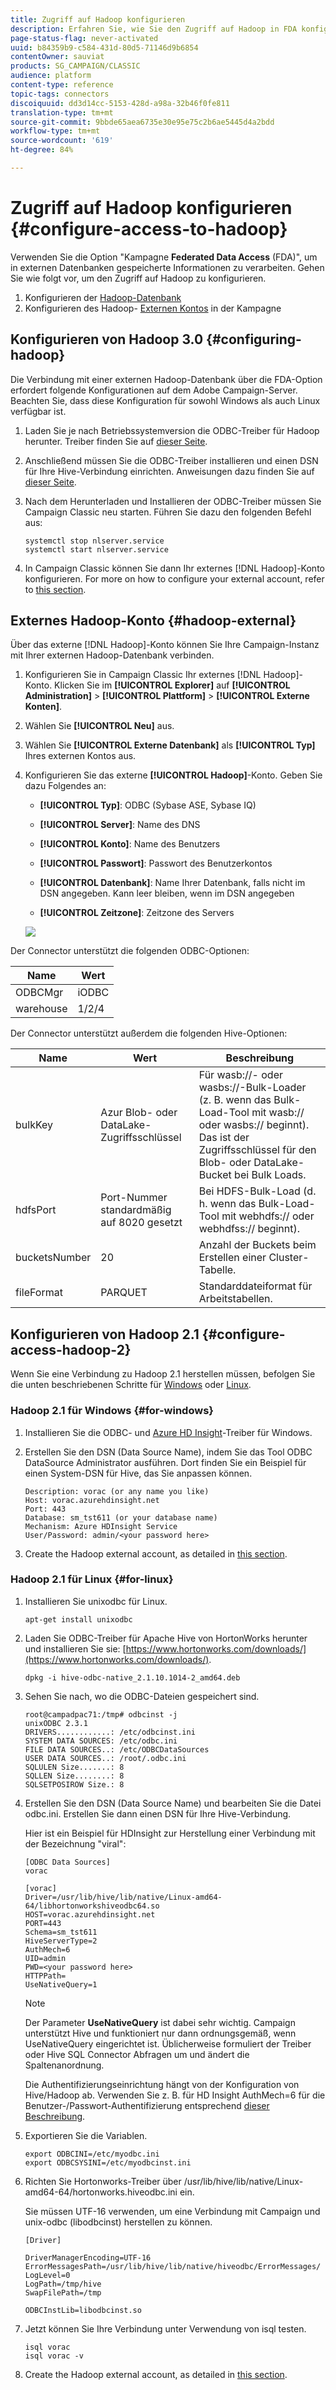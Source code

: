 ```yaml
---
title: Zugriff auf Hadoop konfigurieren
description: Erfahren Sie, wie Sie den Zugriff auf Hadoop in FDA konfigurieren
page-status-flag: never-activated
uuid: b84359b9-c584-431d-80d5-71146d9b6854
contentOwner: sauviat
products: SG_CAMPAIGN/CLASSIC
audience: platform
content-type: reference
topic-tags: connectors
discoiquuid: dd3d14cc-5153-428d-a98a-32b46f0fe811
translation-type: tm+mt
source-git-commit: 9bbde65aea6735e30e95e75c2b6ae5445d4a2bdd
workflow-type: tm+mt
source-wordcount: '619'
ht-degree: 84%

---
```



# Zugriff auf Hadoop konfigurieren {#configure-access-to-hadoop}

Verwenden Sie die Option &quot;Kampagne **Federated Data Access** (FDA)&quot;, um in externen Datenbanken gespeicherte Informationen zu verarbeiten. Gehen Sie wie folgt vor, um den Zugriff auf Hadoop zu konfigurieren.

1. Konfigurieren der [Hadoop-Datenbank](#configuring-hadoop)
1. Konfigurieren des Hadoop- [Externen Kontos](#hadoop-external) in der Kampagne

## Konfigurieren von Hadoop 3.0 {#configuring-hadoop}

Die Verbindung mit einer externen Hadoop-Datenbank über die FDA-Option erfordert folgende Konfigurationen auf dem Adobe Campaign-Server. Beachten Sie, dass diese Konfiguration für sowohl Windows als auch Linux verfügbar ist.

1. Laden Sie je nach Betriebssystemversion die ODBC-Treiber für Hadoop herunter. Treiber finden Sie auf [dieser Seite](https://www.cloudera.com/downloads.html).

1. Anschließend müssen Sie die ODBC-Treiber installieren und einen DSN für Ihre Hive-Verbindung einrichten. Anweisungen dazu finden Sie auf [dieser Seite](https://docs.cloudera.com/documentation/other/connectors/hive-odbc/2-6-5/Cloudera-ODBC-Driver-for-Apache-Hive-Install-Guide.pdf).

1. Nach dem Herunterladen und Installieren der ODBC-Treiber müssen Sie Campaign Classic neu starten. Führen Sie dazu den folgenden Befehl aus:

   ```
   systemctl stop nlserver.service
   systemctl start nlserver.service
   ```

1. In Campaign Classic können Sie dann Ihr externes [!DNL Hadoop]-Konto konfigurieren. For more on how to configure your external account, refer to [this section](#hadoop-external).

## Externes Hadoop-Konto {#hadoop-external}

Über das externe [!DNL Hadoop]-Konto können Sie Ihre Campaign-Instanz mit Ihrer externen Hadoop-Datenbank verbinden.

1. Konfigurieren Sie in Campaign Classic Ihr externes [!DNL Hadoop]-Konto. Klicken Sie im **[!UICONTROL Explorer]** auf **[!UICONTROL Administration]** > **[!UICONTROL Plattform]** > **[!UICONTROL Externe Konten]**.

1. Wählen Sie **[!UICONTROL Neu]** aus.

1. Wählen Sie **[!UICONTROL Externe Datenbank]** als **[!UICONTROL Typ]** Ihres externen Kontos aus.

1. Konfigurieren Sie das externe **[!UICONTROL Hadoop]**-Konto. Geben Sie dazu Folgendes an:

   * **[!UICONTROL Typ]**: ODBC (Sybase ASE, Sybase IQ)

   * **[!UICONTROL Server]**: Name des DNS

   * **[!UICONTROL Konto]**: Name des Benutzers

   * **[!UICONTROL Passwort]**: Passwort des Benutzerkontos

   * **[!UICONTROL Datenbank]**: Name Ihrer Datenbank, falls nicht im DSN angegeben. Kann leer bleiben, wenn im DSN angegeben

   * **[!UICONTROL Zeitzone]**: Zeitzone des Servers

   ![](assets/hadoop3.png)

Der Connector unterstützt die folgenden ODBC-Optionen:

| Name | Wert |
|---|---|
| ODBCMgr | iODBC |
| warehouse | 1/2/4 |

Der Connector unterstützt außerdem die folgenden Hive-Optionen:

| Name | Wert | Beschreibung |
|---|---|---|
| bulkKey | Azur Blob- oder DataLake-Zugriffsschlüssel | Für wasb://- oder wasbs://-Bulk-Loader (z. B. wenn das Bulk-Load-Tool mit wasb:// oder wasbs:// beginnt). <br>Das ist der Zugriffsschlüssel für den Blob- oder DataLake-Bucket bei Bulk Loads. |
| hdfsPort | Port-Nummer <br>standardmäßig auf 8020 gesetzt | Bei HDFS-Bulk-Load (d. h. wenn das Bulk-Load-Tool mit webhdfs:// oder webhdfss:// beginnt). |
| bucketsNumber | 20 | Anzahl der Buckets beim Erstellen einer Cluster-Tabelle. |
| fileFormat | PARQUET | Standarddateiformat für Arbeitstabellen. |


## Konfigurieren von Hadoop 2.1 {#configure-access-hadoop-2}

Wenn Sie eine Verbindung zu Hadoop 2.1 herstellen müssen, befolgen Sie die unten beschriebenen Schritte für [Windows](#for-windows) oder [Linux](#for-linux).

### Hadoop 2.1 für Windows {#for-windows}

1. Installieren Sie die ODBC- und [Azure HD Insight](https://www.microsoft.com/en-us/download/details.aspx?id=40886)-Treiber für Windows.
1. Erstellen Sie den DSN (Data Source Name), indem Sie das Tool ODBC DataSource Administrator ausführen. Dort finden Sie ein Beispiel für einen System-DSN für Hive, das Sie anpassen können.

   ```
   Description: vorac (or any name you like)
   Host: vorac.azurehdinsight.net
   Port: 443
   Database: sm_tst611 (or your database name)
   Mechanism: Azure HDInsight Service
   User/Password: admin/<your password here>
   ```

1. Create the Hadoop external account, as detailed in [this section](#hadoop-external).

### Hadoop 2.1 für Linux {#for-linux}

1. Installieren Sie unixodbc für Linux.

   ```
   apt-get install unixodbc
   ```

1. Laden Sie ODBC-Treiber für Apache Hive von HortonWorks herunter und installieren Sie sie: [https://www.hortonworks.com/downloads/](https://www.hortonworks.com/downloads/).

   ```
   dpkg -i hive-odbc-native_2.1.10.1014-2_amd64.deb
   ```

1. Sehen Sie nach, wo die ODBC-Dateien gespeichert sind.

   ```
   root@campadpac71:/tmp# odbcinst -j
   unixODBC 2.3.1
   DRIVERS............: /etc/odbcinst.ini
   SYSTEM DATA SOURCES: /etc/odbc.ini
   FILE DATA SOURCES..: /etc/ODBCDataSources
   USER DATA SOURCES..: /root/.odbc.ini
   SQLULEN Size.......: 8
   SQLLEN Size........: 8
   SQLSETPOSIROW Size.: 8
   ```

1. Erstellen Sie den DSN (Data Source Name) und bearbeiten Sie die Datei odbc.ini. Erstellen Sie dann einen DSN für Ihre Hive-Verbindung.

   Hier ist ein Beispiel für HDInsight zur Herstellung einer Verbindung mit der Bezeichnung &quot;viral&quot;:

   ```
   [ODBC Data Sources]
   vorac 
   
   [vorac]
   Driver=/usr/lib/hive/lib/native/Linux-amd64-64/libhortonworkshiveodbc64.so
   HOST=vorac.azurehdinsight.net
   PORT=443
   Schema=sm_tst611
   HiveServerType=2
   AuthMech=6
   UID=admin
   PWD=<your password here>
   HTTPPath=
   UseNativeQuery=1
   ```

   >[!NOTE]
   >
   >Der Parameter **UseNativeQuery** ist dabei sehr wichtig. Campaign unterstützt Hive und funktioniert nur dann ordnungsgemäß, wenn UseNativeQuery eingerichtet ist. Üblicherweise formuliert der Treiber oder Hive SQL Connector Abfragen um und ändert die Spaltenanordnung.

   Die Authentifizierungseinrichtung hängt von der Konfiguration von Hive/Hadoop ab. Verwenden Sie z. B. für HD Insight AuthMech=6 für die Benutzer-/Passwort-Authentifizierung entsprechend [dieser Beschreibung](https://www.simba.com/products/Spark/doc/ODBC_InstallGuide/unix/content/odbc/hi/configuring/authenticating/azuresvc.htm).

1. Exportieren Sie die Variablen.

   ```
   export ODBCINI=/etc/myodbc.ini
   export ODBCSYSINI=/etc/myodbcinst.ini
   ```

1. Richten Sie Hortonworks-Treiber über /usr/lib/hive/lib/native/Linux-amd64-64/hortonworks.hiveodbc.ini ein.

   Sie müssen UTF-16 verwenden, um eine Verbindung mit Campaign und unix-odbc (libodbcinst) herstellen zu können.

   ```
   [Driver]
   
   DriverManagerEncoding=UTF-16
   ErrorMessagesPath=/usr/lib/hive/lib/native/hiveodbc/ErrorMessages/
   LogLevel=0
   LogPath=/tmp/hive
   SwapFilePath=/tmp
   
   ODBCInstLib=libodbcinst.so
   ```

1. Jetzt können Sie Ihre Verbindung unter Verwendung von isql testen.

   ```
   isql vorac
   isql vorac -v
   ```

1. Create the Hadoop external account, as detailed in [this section](#hadoop-external).


